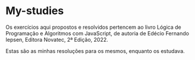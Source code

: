 # My-studies

Os exercícios aqui propostos e resolvidos pertencem ao livro Lógica de Programação e Algoritmos com JavaScript, de autoria de Edécio Fernando Iepsen, Editora Novatec, 2ª Edição, 2022.

Estas são as minhas resoluções para os mesmos, enquanto os estudava.
